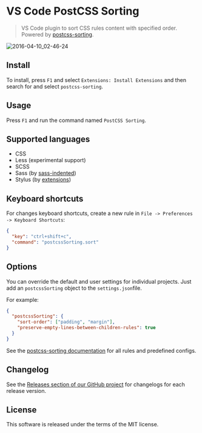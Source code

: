 # VS Code Post​CSS Sorting

> VS Code plugin to sort CSS rules content with specified order. Powered by [postcss-sorting](https://github.com/hudochenkov/postcss-sorting).

![2016-04-10_02-46-24](https://cloud.githubusercontent.com/assets/7034281/14407132/77dd07c4-fec6-11e5-8361-a47af434459c.gif)

## Install

To install, press `F1` and select `Extensions: Install Extensions` and then search for and select `postcss-sorting`.

## Usage

Press `F1` and run the command named `Post​CSS Sorting`.

## Supported languages

  * CSS
  * Less (experimental support)
  * SCSS
  * Sass (by [sass-indented](https://marketplace.visualstudio.com/items?itemName=robinbentley.sass-indented))
  * Stylus (by [extensions](https://marketplace.visualstudio.com/search?term=stylu&target=VSCode&sortBy=Relevance))

## Keyboard shortcuts

For changes keyboard shortcuts, create a new rule in `File -> Preferences -> Keyboard Shortcuts`:

```json
{
  "key": "ctrl+shift+c",
  "command": "postcssSorting.sort"
}
```

## Options

You can override the default and user settings for individual projects. Just add an `postcssSorting` object to the `settings.json`file.

For example:

```json
{
  "postcssSorting": {
    "sort-order": ["padding", "margin"],
    "preserve-empty-lines-between-children-rules": true
  }
}
```

See the [postcss-sorting documentation](https://github.com/hudochenkov/postcss-sorting#options) for all rules and predefined configs.

## Changelog

See the [Releases section of our GitHub project](https://github.com/mrmlnc/vscode-postcss-sorting/releases) for changelogs for each release version.

## License

This software is released under the terms of the MIT license.
